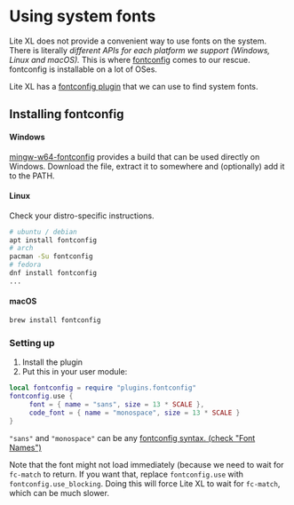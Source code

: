 # Using system fonts

Lite XL does not provide a convenient way to use fonts on the system.
There is literally _different APIs for each platform we support (Windows, Linux and macOS)._
This is where [fontconfig][1] comes to our rescue. fontconfig is
installable on a lot of OSes.

Lite XL has a [fontconfig plugin][2] that we can use to find system fonts.

## Installing fontconfig

#### Windows

[mingw-w64-fontconfig][3] provides a build that can be used directly on Windows.
Download the file, extract it to somewhere and (optionally) add it to the PATH.

#### Linux

Check your distro-specific instructions.

```sh
# ubuntu / debian
apt install fontconfig
# arch
pacman -Su fontconfig
# fedora
dnf install fontconfig
...
```

#### macOS

```sh
brew install fontconfig
```

### Setting up

1. Install the plugin
2. Put this in your user module:

```lua
local fontconfig = require "plugins.fontconfig"
fontconfig.use {
	 font = { name = "sans", size = 13 * SCALE },
	 code_font = { name = "monospace", size = 13 * SCALE }
}
```

`"sans"` and `"monospace"` can be any [fontconfig syntax. (check "Font Names")][4]


Note that the font might not load immediately
(because we need to wait for `fc-match` to return.
If you want that, replace `fontconfig.use` with `fontconfig.use_blocking`.
Doing this will force Lite XL to wait for `fc-match`, which can be much slower.


[1]: https://www.freedesktop.org/wiki/Software/fontconfig/
[2]: https://github.com/lite-xl/lite-xl-plugins/blob/master/plugins/fontconfig.lua
[3]: https://github.com/takase1121/mingw-w64-fontconfig
[4]: https://www.freedesktop.org/software/fontconfig/fontconfig-user.html